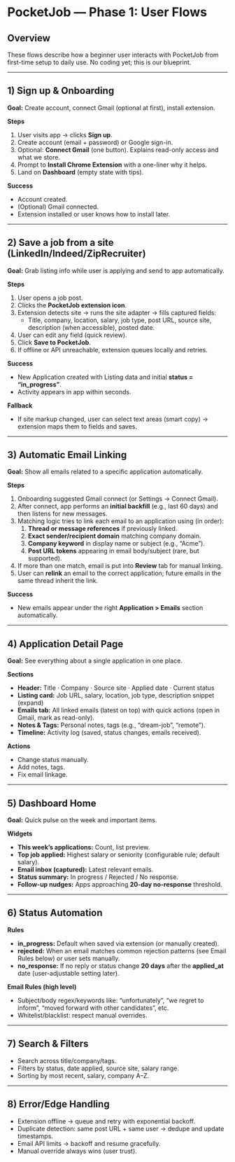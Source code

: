
# PocketJob — Phase 1: User Flows

## Overview
These flows describe how a beginner user interacts with PocketJob from first-time setup to daily use. No coding yet; this is our blueprint.

---

## 1) Sign up & Onboarding
**Goal:** Create account, connect Gmail (optional at first), install extension.

**Steps**
1. User visits app -> clicks **Sign up**.
2. Create account (email + password) or Google sign-in.
3. Optional: **Connect Gmail** (one button). Explains read-only access and what we store.
4. Prompt to **Install Chrome Extension** with a one-liner why it helps.
5. Land on **Dashboard** (empty state with tips).

**Success**
- Account created.
- (Optional) Gmail connected.
- Extension installed or user knows how to install later.

---

## 2) Save a job from a site (LinkedIn/Indeed/ZipRecruiter)
**Goal:** Grab listing info while user is applying and send to app automatically.

**Steps**
1. User opens a job post.
2. Clicks the **PocketJob extension icon**.
3. Extension detects site -> runs the site adapter -> fills captured fields:
   - Title, company, location, salary, job type, post URL, source site, description (when accessible), posted date.
4. User can edit any field (quick review).
5. Click **Save to PocketJob**.
6. If offline or API unreachable, extension queues locally and retries.

**Success**
- New Application created with Listing data and initial **status = “in_progress”**.
- Activity appears in app within seconds.

**Fallback**
- If site markup changed, user can select text areas (smart copy) -> extension maps them to fields and saves.

---

## 3) Automatic Email Linking
**Goal:** Show all emails related to a specific application automatically.

**Steps**
1. Onboarding suggested Gmail connect (or Settings -> Connect Gmail).
2. After connect, app performs an **initial backfill** (e.g., last 60 days) and then listens for new messages.
3. Matching logic tries to link each email to an application using (in order):
   1) **Thread or message references** if previously linked.
   2) **Exact sender/recipient domain** matching company domain.
   3) **Company keyword** in display name or subject (e.g., “Acme”).
   4) **Post URL tokens** appearing in email body/subject (rare, but supported).
4. If more than one match, email is put into **Review** tab for manual linking.
5. User can **relink** an email to the correct application; future emails in the same thread inherit the link.

**Success**
- New emails appear under the right **Application > Emails** section automatically.

---

## 4) Application Detail Page
**Goal:** See everything about a single application in one place.

**Sections**
- **Header:** Title · Company · Source site · Applied date · Current status
- **Listing card:** Job URL, salary, location, job type, description snippet (expand)
- **Emails tab:** All linked emails (latest on top) with quick actions (open in Gmail, mark as read-only).
- **Notes & Tags:** Personal notes, tags (e.g., “dream-job”, “remote”).
- **Timeline:** Activity log (saved, status changes, emails received).

**Actions**
- Change status manually.
- Add notes, tags.
- Fix email linkage.

---

## 5) Dashboard Home
**Goal:** Quick pulse on the week and important items.

**Widgets**
- **This week’s applications:** Count, list preview.
- **Top job applied:** Highest salary or seniority (configurable rule; default salary).
- **Email inbox (captured):** Latest relevant emails.
- **Status summary:** In progress / Rejected / No response.
- **Follow-up nudges:** Apps approaching **20-day no-response** threshold.

---

## 6) Status Automation
**Rules**
- **in_progress:** Default when saved via extension (or manually created).
- **rejected:** When an email matches common rejection patterns (see Email Rules below) or user sets manually.
- **no_response:** If no reply or status change **20 days** after the **applied_at** date (user-adjustable setting later).

**Email Rules (high level)**
- Subject/body regex/keywords like: “unfortunately”, “we regret to inform”, “moved forward with other candidates”, etc.
- Whitelist/blacklist: respect manual overrides.

---

## 7) Search & Filters
- Search across title/company/tags.
- Filters by status, date applied, source site, salary range.
- Sorting by most recent, salary, company A–Z.

---

## 8) Error/Edge Handling
- Extension offline -> queue and retry with exponential backoff.
- Duplicate detection: same post URL + same user -> dedupe and update timestamps.
- Email API limits -> backoff and resume gracefully.
- Manual override always wins (user trust).

